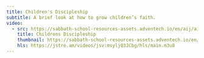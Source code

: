 ```yaml
---
title: Children's Discipleship
subtitle: A brief look at how to grow children’s faith.
video:
  - src: https://sabbath-school-resources-assets.adventech.io/en/aij/aij-training-videos/assets/en-aij-childrens-discipleship.mp4
    title: Childrens Discipleship
    thumbnail: https://sabbath-school-resources-assets.adventech.io/en/aij/aij-training-videos/08-childrens-discipleship/cover.png
    hls: https://jstre.am/videos/jsv:msyljQ3JCbg/hls/main.m3u8
---
```

